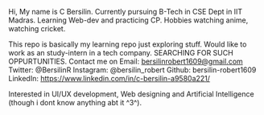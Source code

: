 Hi, My name is C Bersilin.
Currently pursuing B-Tech in CSE Dept in IIT Madras.
Learning Web-dev and practicing CP.
Hobbies watching anime, watching cricket.

This repo is basically my learning repo just exploring stuff. 
Would like to work as an study-intern in a tech company.
SEARCHING FOR SUCH OPPURTUNITIES.
Contact me on   Email:      bersilinrobert1609@gmail.com
                Twitter:    @BersilinR
                Instagram:  @bersilin_robert
                Github:     bersilin-robert1609
                LinkedIn:   https://www.linkedin.com/in/c-bersilin-a9580a221/

Interested in UI/UX development, Web designing and Artificial Intelligence (though i dont know anything abt it ^3^).
